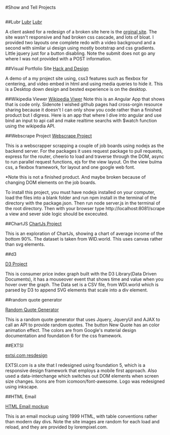 #Show and Tell Projects

##

##Lubr
[Lubr](http://messerschimdt.github.io/lubr2/)
[Lubr](http://messerschimdt.github.io/lubr3/)

A client asked for a redesign of a broken site here is the [orginal site](http://lubrlabs.com/landing/). The site wasn't responsive and had broken css cascade, and lots of bloat. I provided two layouts one complete redo with a video background and a second with similar ui design using mostly bootstrap and css gradients. Little jquery just for a button disabling. Note the submit does not go any where I was not provided with a POST information. 

##Visual Portfolio Site
[Hack and Design](http://messerschimdt.github.io/hack-design/)

A demo of a my project site using, css3 features such as flexbox for centering, and video embed in html and using media queries to hide it. This is a Desktop down design and bested experience is on the desktop.

##Wikipedia Viewer
[Wikipedia Viwer](https://github.com/Messerschimdt/wikiviewer/tree/gh-pages)
Note this is an Angular App that shows that is code only. Sidenote I wished github pages had cross-orgin resource sharing because it doesn't I can only show you code rather than a finished product but I digress. Here is an app that where I dive into angular and use bind an input to api call and make realtime searchs with $watch function using the wikipedia API. 

##Webscrape Project
[Webscrape Project](https://github.com/Messerschimdt/webscrape)

This is a webscrapper scrapping a couple of job boards using nodejs as the backend server. For the packages it uses request package to pull requests, express for the router, cheerio to load and traverse through the DOM, async to run parallel request functions, ejs for the view layout. On the view bulma css, a flexbox framework, for layout and one google web font.

*Note this is not a finished product. And maybe broken because of changing DOM elements on the job boards.

To install this project, you must have nodejs installed on your computer, load the files into a blank folder and run npm install in the terminal of the directory with the package.json. Then run node server.js in the terminal of the root directory. Then with your browser type http://localhost:8081/scrape a view and sever side logic should be excecuted.

##ChartJS
[ChartJs Project](http://messerschimdt.github.io/chartjs/)

This is an exploration of ChartJs, showing a chart of average income of the bottom 90%. The dataset is taken from WID.world. This uses canvas rather than svg elements.

##d3

[D3 Project](http://messerschimdt.github.io/cpi)

This is consumer price index graph built with the D3 Library(Data Driven Documents), it has a mouseover event that shows time and value when you hover over the graph. The Data set is a CSV file, from WDI.world which is parsed by D3 to append SVG elements that scale into a div element. 

##random quote generator

[Random Quote Generator](http://messerschimdt.github.io/random_quote_generator)

This is a random quote generator that uses Jquery, JqueryUI and AJAX to call an API to provide random quotes. The button New Quote has an color animation effect. The colors are from Google's material design documentation and foundation 6 for the css framework.

##EXTSI

[extsi.com resdesign](http://extsi.com)

EXTSI.com is a site that I redesigned using foundation 5, which is a responsive design framework that employs a mobile first approach. Also used a data-interchange which switches out DOM elements when screen size changes. Icons are from icomoon/font-awesome. Logo was redesigned using inkscape.


##HTML Email

[HTML Email mockup](http://messerschimdt.github.io/html-email-mockup/)

This is an email mockup using 1999 HTML, with table conventions rather than modern day divs. Note the site images are random for each load and reload, and they are provided by lorempixel.com.

